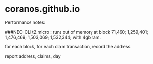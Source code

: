 # coranos.github.io

Performance notes:

###NEO-CLI
t2.micro : runs out of memory at block 71,490; 1,259,401; 1,476,469; 1,503,069; 1,532,344; with 4gb ram.

for each block,
	for each claim transaction,
		record the address.

report address, claims, day.